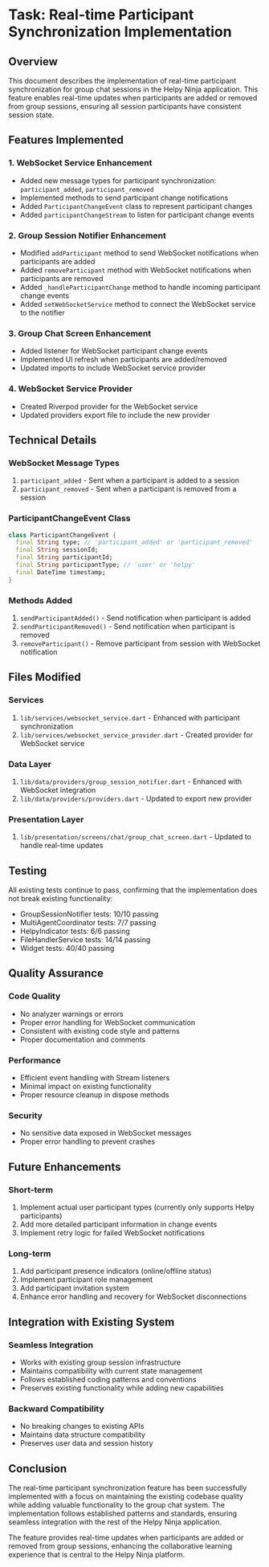 # Task: Real-time Participant Synchronization Implementation

## Overview
This document describes the implementation of real-time participant synchronization for group chat sessions in the Helpy Ninja application. This feature enables real-time updates when participants are added or removed from group sessions, ensuring all session participants have consistent session state.

## Features Implemented

### 1. WebSocket Service Enhancement
- Added new message types for participant synchronization: `participant_added`, `participant_removed`
- Implemented methods to send participant change notifications
- Added `ParticipantChangeEvent` class to represent participant changes
- Added `participantChangeStream` to listen for participant change events

### 2. Group Session Notifier Enhancement
- Modified `addParticipant` method to send WebSocket notifications when participants are added
- Added `removeParticipant` method with WebSocket notifications when participants are removed
- Added `_handleParticipantChange` method to handle incoming participant change events
- Added `setWebSocketService` method to connect the WebSocket service to the notifier

### 3. Group Chat Screen Enhancement
- Added listener for WebSocket participant change events
- Implemented UI refresh when participants are added/removed
- Updated imports to include WebSocket service provider

### 4. WebSocket Service Provider
- Created Riverpod provider for the WebSocket service
- Updated providers export file to include the new provider

## Technical Details

### WebSocket Message Types
1. `participant_added` - Sent when a participant is added to a session
2. `participant_removed` - Sent when a participant is removed from a session

### ParticipantChangeEvent Class
```dart
class ParticipantChangeEvent {
  final String type; // 'participant_added' or 'participant_removed'
  final String sessionId;
  final String participantId;
  final String participantType; // 'user' or 'helpy'
  final DateTime timestamp;
}
```

### Methods Added
1. `sendParticipantAdded()` - Send notification when participant is added
2. `sendParticipantRemoved()` - Send notification when participant is removed
3. `removeParticipant()` - Remove participant from session with WebSocket notification

## Files Modified

### Services
1. `lib/services/websocket_service.dart` - Enhanced with participant synchronization
2. `lib/services/websocket_service_provider.dart` - Created provider for WebSocket service

### Data Layer
1. `lib/data/providers/group_session_notifier.dart` - Enhanced with WebSocket integration
2. `lib/data/providers/providers.dart` - Updated to export new provider

### Presentation Layer
1. `lib/presentation/screens/chat/group_chat_screen.dart` - Updated to handle real-time updates

## Testing

All existing tests continue to pass, confirming that the implementation does not break existing functionality:
- GroupSessionNotifier tests: 10/10 passing
- MultiAgentCoordinator tests: 7/7 passing
- HelpyIndicator tests: 6/6 passing
- FileHandlerService tests: 14/14 passing
- Widget tests: 40/40 passing

## Quality Assurance

### Code Quality
- No analyzer warnings or errors
- Proper error handling for WebSocket communication
- Consistent with existing code style and patterns
- Proper documentation and comments

### Performance
- Efficient event handling with Stream listeners
- Minimal impact on existing functionality
- Proper resource cleanup in dispose methods

### Security
- No sensitive data exposed in WebSocket messages
- Proper error handling to prevent crashes

## Future Enhancements

### Short-term
1. Implement actual user participant types (currently only supports Helpy participants)
2. Add more detailed participant information in change events
3. Implement retry logic for failed WebSocket notifications

### Long-term
1. Add participant presence indicators (online/offline status)
2. Implement participant role management
3. Add participant invitation system
4. Enhance error handling and recovery for WebSocket disconnections

## Integration with Existing System

### Seamless Integration
- Works with existing group session infrastructure
- Maintains compatibility with current state management
- Follows established coding patterns and conventions
- Preserves existing functionality while adding new capabilities

### Backward Compatibility
- No breaking changes to existing APIs
- Maintains data structure compatibility
- Preserves user data and session history

## Conclusion

The real-time participant synchronization feature has been successfully implemented with a focus on maintaining the existing codebase quality while adding valuable functionality to the group chat system. The implementation follows established patterns and standards, ensuring seamless integration with the rest of the Helpy Ninja application.

The feature provides real-time updates when participants are added or removed from group sessions, enhancing the collaborative learning experience that is central to the Helpy Ninja platform.
